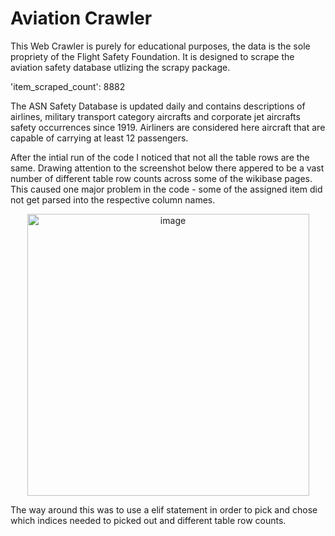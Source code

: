 # Aviation Crawler
This Web Crawler is purely for educational purposes, the data is the sole propriety of the Flight Safety Foundation. It is designed to scrape the aviation safety database utlizing the scrapy package. 

'item_scraped_count': 8882

The ASN Safety Database is updated daily and contains descriptions of airlines, military transport category aircrafts and corporate jet aircrafts safety occurrences since 1919. Airliners are considered here aircraft that are capable of carrying at least 12 passengers.

After the intial run of the code I noticed that not all the table rows are the same. Drawing attention to the screenshot below there appered to be a vast number of different table row counts across some of the wikibase pages. This caused one major problem in the code - some of the assigned item did not get parsed into the respective column names. 

<div align="center"><img width="451" alt="image" src="/Users/aranfernando/analysis/aviation/aviation_analysis/screenshots/Untitled.jpg"></div>

The way around this was to use a elif statement in order to pick and chose which indices needed to picked out and different table row counts.

